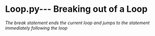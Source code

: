 # Loop.py--- Breaking out of a Loop

*The break statement ends the current loop and jumps to the statement immediately following the loop*
